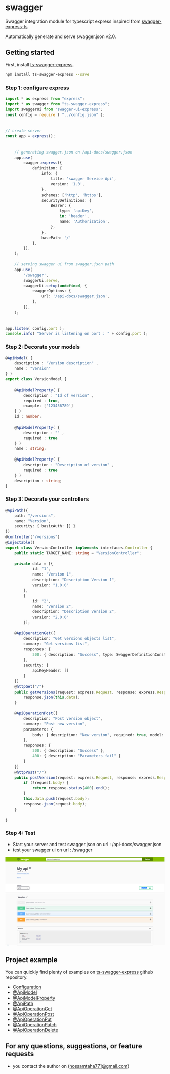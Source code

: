# swagger


Swagger integration module for typescript express inspired from [swagger-express-ts](https://www.npmjs.com/package/swagger-express-ts)

Automatically generate and serve swagger.json v2.0.


## Getting started

First, install [ts-swagger-express](https://github.com/hossamt93/ts-swagger-express.git).

```sh
npm install ts-swagger-express --save
```

### Step 1: configure express

```ts
import * as express from "express";
import * as swagger from "ts-swagger-express";
import swaggerUi from 'swagger-ui-express';
const config = require ( "../config.json" );


// create server
const app = express();


    // generating swagger.json on /api-docs/swagger.json
    app.use(
        swagger.express({
            definition: {
                info: {
                    title: 'swagger Service Api',
                    version: '1.0',
                },
                schemes: ['http', 'https'],
                securityDefinitions: {
                    Bearer: {
                        type: 'apiKey',
                        in: 'header',
                        name: 'Authorization',
                    },
                },
                basePath: '/'
            },
        }),
    );

    // serving swagger ui from swagger.json path
    app.use(
        '/swagger',
        swaggerUi.serve,
        swaggerUi.setup(undefined, {
            swaggerOptions: {
                url: '/api-docs/swagger.json',
            },
        }),
    );


app.listen( config.port );
console.info( "Server is listening on port : " + config.port );

```

### Step 2: Decorate your models

```ts
@ApiModel( {
    description : "Version description" ,
    name : "Version"
} )
export class VersionModel {

    @ApiModelProperty( {
        description : "Id of version" ,
        required : true,
        example: ['123456789']
    } )
    id : number;

    @ApiModelProperty( {
        description : "" ,
        required : true
    } )
    name : string;

    @ApiModelProperty( {
        description : "Description of version" ,
        required : true
    } )
    description : string;
}
```

### Step 3: Decorate your controllers

```ts
@ApiPath({
    path: "/versions",
    name: "Version",
    security: { basicAuth: [] }
})
@controller("/versions")
@injectable()
export class VersionController implements interfaces.Controller {
    public static TARGET_NAME: string = "VersionController";
    
    private data = [{
            id: "1",
            name: "Version 1",
            description: "Description Version 1",
            version: "1.0.0"
        },
        {
            id: "2",
            name: "Version 2",
            description: "Description Version 2",
            version: "2.0.0"
        }];

    @ApiOperationGet({
        description: "Get versions objects list",
        summary: "Get versions list",
        responses: {
            200: { description: "Success", type: SwaggerDefinitionConstant.Response.Type.ARRAY, model: "Version" }
        },
        security: {
            apiKeyHeader: []
        }
    })
    @httpGet("/")
    public getVersions(request: express.Request, response: express.Response, next: express.NextFunction): void {
        response.json(this.data);
    }

    @ApiOperationPost({
        description: "Post version object",
        summary: "Post new version",
        parameters: {
            body: { description: "New version", required: true, model: "Version" }
        },
        responses: {
            200: { description: "Success" },
            400: { description: "Parameters fail" }
        }
    })
    @httpPost("/")
    public postVersion(request: express.Request, response: express.Response, next: express.NextFunction): void {
        if (!request.body) {
            return response.status(400).end();
        }
        this.data.push(request.body);
        response.json(request.body);
    }

}
```

### Step 4: Test

 - Start your server and test swagger.json on url : /api-docs/swagger.json
 - test your swagger ui on url : /swagger

![](./examples/img/swagger-ui.png)

## Project example

You can quickly find plenty of examples on [ts-swagger-express](https://github.com/hossamt93/ts-swagger-express.git) github repository.

- [Configuration](./examples/configuration.md)
- [@ApiModel](./examples/api-model.decorator.md)
- [@ApiModelProperty](./examples/api-model-property.decorator.md)
- [@ApiPath](./examples/api-path.decorator.md)
- [@ApiOperationGet](./examples/api-operation-get.decorator.md)
- [@ApiOperationPost](./examples/api-operation-post.decorator.md)
- [@ApiOperationPut](./examples/api-operation-put.decorator.md)
- [@ApiOperationPatch](./examples/api-operation-patch.decorator.md)
- [@ApiOperationDelete](./examples/api-operation-delete.decorator.md)

## For any questions, suggestions, or feature requests
- you contact the author on (hossamtaha771@gmail.com)